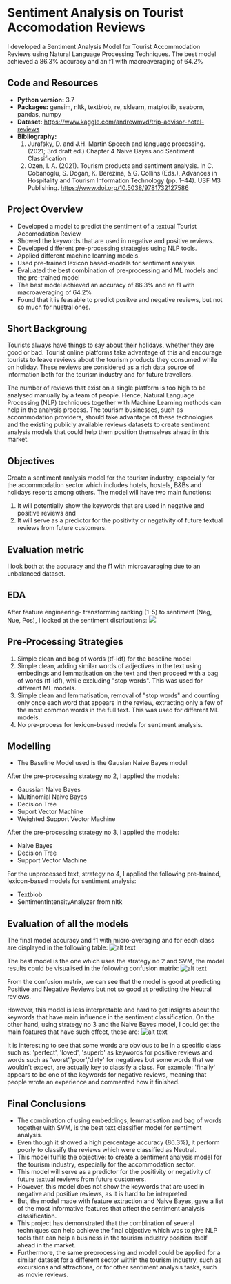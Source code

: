 # Sentiment Analysis on Tourist Accomodation Reviews
I developed a Sentiment Analysis Model for Tourist Accommodation Reviews using Natural Language Processing Techniques.
The best model achieved a 86.3% accuracy and an f1 with macroaveraging of 64.2% 

## Code and Resources
* **Python version:** 3.7
* **Packages:** gensim, nltk, textblob, re, sklearn, matplotlib, seaborn, pandas, numpy
* **Dataset:** https://www.kaggle.com/andrewmvd/trip-advisor-hotel-reviews
* **Bibliography:**
  1. Jurafsky, D. and J.H. Martin Speech and language processing. (2021; 3rd draft ed.) Chapter 4 Naive Bayes and Sentiment Classification
  2. Ozen, I. A. (2021). Tourism products and sentiment analysis. In C. Cobanoglu, S. Dogan, K. Berezina, & G. Collins (Eds.), Advances in Hospitality and Tourism Information Technology (pp. 1–44). USF M3 Publishing. https://www.doi.org/10.5038/9781732127586

## Project Overview
* Developed a model to predict the sentiment of a textual Tourist Accomodation Review
* Showed the keywords that are used in negative and positive reviews.
* Developed different pre-processing strategies using NLP tools. 
* Applied different machine learning models.
* Used pre-trained lexicon based-models for sentiment analysis
* Evaluated the best combination of pre-processing and ML models and the pre-trained model
* The best model achieved an accuracy of 86.3% and an f1 with macroaveraging of 64.2% 
* Found that it is feasable to predict positve and negative reviews, but not so much for nuetral ones.

## Short Backgroung
Tourists always have things to say about their holidays, whether they are good or bad. Tourist online platforms take advantage of this and encourage tourists to leave reviews about the tourism products they consumed while on holiday. These reviews are considered as a rich data source of information both for the tourism industry and for future travellers. 

The number of reviews that exist on a single platform is too high to be analysed manually by a team of people. Hence, Natural Language Processing (NLP) techniques together with Machine Learning methods can help in the analysis process. The tourism businesses, such as accommodation providers, should take advantage of these technologies and the existing publicly available reviews datasets to create sentiment analysis models that could help them position themselves ahead in this market.


## Objectives
Create a sentiment analysis model for the tourism industry, especially for the accommodation sector which includes hotels, hostels, B&Bs and holidays resorts among others.
The model will have two main functions:

1.	It will potentially show the keywords that are used in negative and positive reviews and 
2.	It will serve as a predictor for the positivity or negativity of future textual reviews from future customers.

## Evaluation metric
I look both at the accuracy and the f1 with microavaraging due to an unbalanced dataset.

## EDA
After feature engineering- transforming ranking (1-5) to sentiment (Neg, Nue, Pos), I looked at the sentiment distributions:
![](https://github.com/CarolinaKra/SentimentAnalysisHotelReviews/blob/main/images/sentimentDistribution.png)

## Pre-Processing Strategies
1. Simple clean and bag of words (tf-idf) for the baseline model
2. Simple clean, adding similar words of adjectives in the text using embedings and lemmatisation on the text and then proceed with a bag of words (tf-idf), while excluding "stop words". This was used for different ML models.
3. Simple clean and lemmatisation, removal of "stop words" and counting only once each word that appears in the review, extracting only a few of the most common words in the full text. This was used for different ML models.
4. No pre-process for lexicon-based models for sentiment analysis.

## Modelling
* The Baseline Model used is the Gausian Naive Bayes model 

After the pre-processing strategy no 2, I applied the models:
* Gaussian Naive Bayes
* Multinomial Naive Bayes 
* Decision Tree
* Suport Vector Machine
* Weighted Support Vector Machine

After the pre-processing strategy no 3, I applied the models:
* Naive Bayes
* Decision Tree
* Support Vector Machine

For the unprocessed text, strategy no 4, I applied the following pre-trained, lexicon-based models for sentiment analysis:
* Textblob
* SentimentIntensityAnalyzer from nltk 

## Evaluation of all the models
The final model accuracy and f1 with micro-averaging and for each class are displayed in the following table:
![alt text](https://github.com/CarolinaKra/SentimentAnalysisHotelReviews/blob/main/images/EvaluationTable.png)

The best model is the one which uses the strategy no 2 and SVM, the model results could be visualised in the following confusion matrix:
![alt text](https://github.com/CarolinaKra/SentimentAnalysisHotelReviews/blob/main/images/svmConfMatrix.png)

From the confusion matrix, we can see that the model is good at predicting Positive and Negative Reviews but not so good at predicting the Neutral reviews.

However, this model is less interpretable and hard to get insights about the keywords that have main influence in the sentiment classification. On the other hand, using strategy no 3 and the Naive Bayes model, I could get the main features that have such effect, these are:
![alt text](https://github.com/CarolinaKra/SentimentAnalysisHotelReviews/blob/main/images/NLPimportantFeatures.png)

It is interesting to see that some words are obvious to be in a specific class such as: 'perfect', 'loved', 'superb' as keywords for positive reviews and words such as 'worst','poor','dirty' for negatives but some words that we wouldn't expect, are actually key to classify a class. For example: 'finally' appears to be one of the keywords for negative reviews, meaning that people wrote an experience and commented how it finished.

## Final Conclusions
* The combination of using embeddings, lemmatisation and bag of words together with SVM, is the best text classifier model for sentiment analysis. 
* Even though it showed a high percentage accuracy (86.3%), it perform poorly to classify the reviews which were classified as Neutral.
* This model fulfils the objective: to create a sentiment analysis model for the tourism industry, especially for the accommodation sector.
* This model will serve as a predictor for the positivity or negativity of future textual reviews from future customers.
* However, this model does not show the keywords that are used in negative and positive reviews, as it is hard to be interpreted.
* But, the model made with feature extraction and Naive Bayes, gave a list of the most informative features that affect the sentiment analysis classification. 
* This project has demonstrated that the combination of several techniques can help achieve the final objective which was to give NLP tools that can help a business in the tourism industry position itself ahead in the market. 
* Furthermore, the same preprocessing and model could be applied for a similar dataset for a different sector within the tourism industry, such as excursions and attractions, or for other sentiment analysis tasks, such as movie reviews. 





